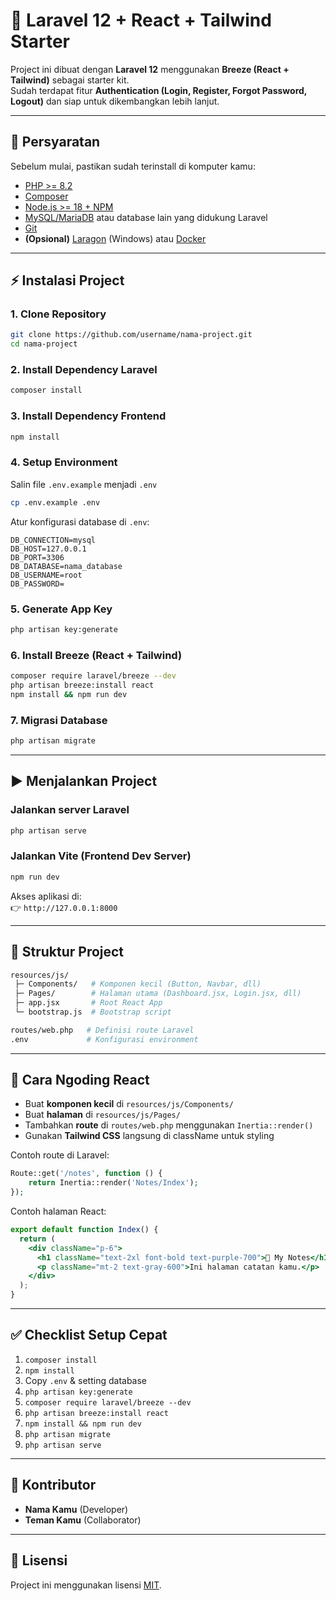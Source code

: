 # 🚀 Laravel 12 + React + Tailwind Starter

Project ini dibuat dengan **Laravel 12** menggunakan **Breeze (React + Tailwind)** sebagai starter kit.  
Sudah terdapat fitur **Authentication (Login, Register, Forgot Password, Logout)** dan siap untuk dikembangkan lebih lanjut.

---

## 📌 Persyaratan
Sebelum mulai, pastikan sudah terinstall di komputer kamu:

- [PHP >= 8.2](https://www.php.net/)
- [Composer](https://getcomposer.org/)
- [Node.js >= 18 + NPM](https://nodejs.org/)
- [MySQL/MariaDB](https://www.mysql.com/) atau database lain yang didukung Laravel
- [Git](https://git-scm.com/)
- **(Opsional)** [Laragon](https://laragon.org/) (Windows) atau [Docker](https://www.docker.com/)

---

## ⚡ Instalasi Project

### 1. Clone Repository
```bash
git clone https://github.com/username/nama-project.git
cd nama-project
```

### 2. Install Dependency Laravel
```bash
composer install
```

### 3. Install Dependency Frontend
```bash
npm install
```

### 4. Setup Environment
Salin file `.env.example` menjadi `.env`
```bash
cp .env.example .env
```

Atur konfigurasi database di `.env`:
```env
DB_CONNECTION=mysql
DB_HOST=127.0.0.1
DB_PORT=3306
DB_DATABASE=nama_database
DB_USERNAME=root
DB_PASSWORD=
```

### 5. Generate App Key
```bash
php artisan key:generate
```

### 6. Install Breeze (React + Tailwind)
```bash
composer require laravel/breeze --dev
php artisan breeze:install react
npm install && npm run dev
```

### 7. Migrasi Database
```bash
php artisan migrate
```

---

## ▶️ Menjalankan Project

### Jalankan server Laravel
```bash
php artisan serve
```

### Jalankan Vite (Frontend Dev Server)
```bash
npm run dev
```

Akses aplikasi di:  
👉 `http://127.0.0.1:8000`

---

## 📂 Struktur Project

```bash
resources/js/
 ├─ Components/   # Komponen kecil (Button, Navbar, dll)
 ├─ Pages/        # Halaman utama (Dashboard.jsx, Login.jsx, dll)
 ├─ app.jsx       # Root React App
 └─ bootstrap.js  # Bootstrap script

routes/web.php   # Definisi route Laravel
.env             # Konfigurasi environment
```

---

## 🎨 Cara Ngoding React
- Buat **komponen kecil** di `resources/js/Components/`
- Buat **halaman** di `resources/js/Pages/`
- Tambahkan **route** di `routes/web.php` menggunakan `Inertia::render()`
- Gunakan **Tailwind CSS** langsung di className untuk styling

Contoh route di Laravel:
```php
Route::get('/notes', function () {
    return Inertia::render('Notes/Index');
});
```

Contoh halaman React:
```jsx
export default function Index() {
  return (
    <div className="p-6">
      <h1 className="text-2xl font-bold text-purple-700">📒 My Notes</h1>
      <p className="mt-2 text-gray-600">Ini halaman catatan kamu.</p>
    </div>
  );
}
```

---

## ✅ Checklist Setup Cepat
1. `composer install`
2. `npm install`
3. Copy `.env` & setting database
4. `php artisan key:generate`
5. `composer require laravel/breeze --dev`
6. `php artisan breeze:install react`
7. `npm install && npm run dev`
8. `php artisan migrate`
9. `php artisan serve`

---

## 👥 Kontributor
- **Nama Kamu** (Developer)
- **Teman Kamu** (Collaborator)

---

## 📄 Lisensi
Project ini menggunakan lisensi [MIT](https://opensource.org/licenses/MIT).
